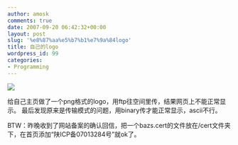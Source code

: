 ```yaml
---
author: amosk
comments: true
date: 2007-09-20 06:42:32+00:00
layout: post
slug: '%e8%87%aa%e5%b7%b1%e7%9a%84logo'
title: 自己的logo
wordpress_id: 99
categories:
- Programming
---
```


![](http://kongove.whostas.com/web/images/logo.png)

给自己主页做了一个png格式的logo，用ftp往空间里传，结果网页上不能正常显示。
最后发现原来是传输模式的问题，用binary传才能正常显示，ascii不行。

BTW：昨晚收到了网站备案的确认回信，把一个bazs.cert的文件放在/cert文件夹下，在首页添加“陕ICP备07013284号”就ok了。

